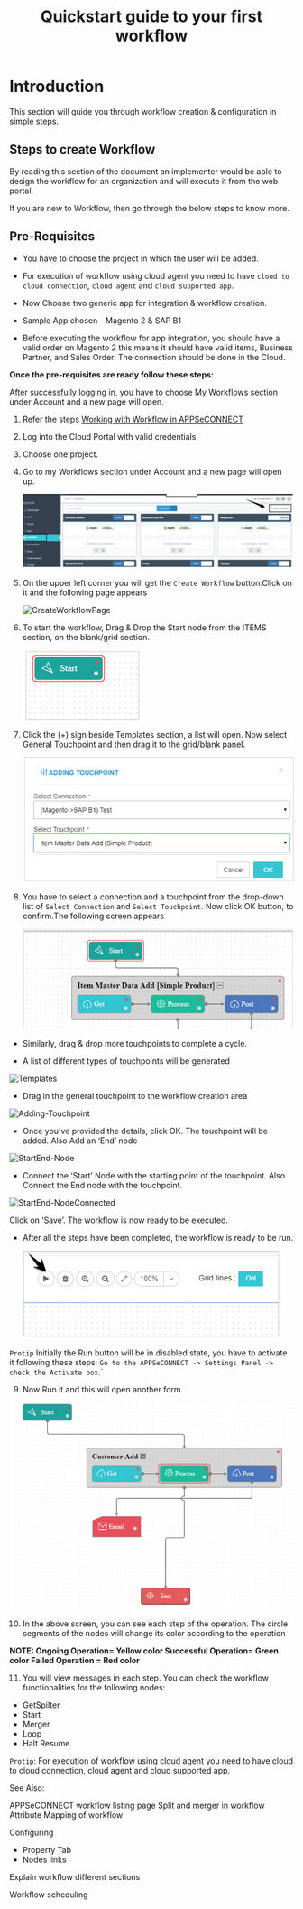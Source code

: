 ﻿---
title: "Quickstart guide to your first workflow"
toc: true
tag: developers
category: "Workflow"
menus: 
    workflow:
        icon: fa fa-link
        title: "Getting started with Workflow" 
        identifier: quickstartworkflow
---

# Introduction

This section will guide you through workflow creation & configuration in simple steps.

## Steps to create Workflow

By reading this section of the document an implementer would be able to design the workflow for an organization and will execute it from the web portal. 

If you are new to Workflow, then go through the below steps to know more.


## Pre-Requisites

* You have to choose the project in which the user will be added.

* For execution of workflow using cloud agent you need to have `cloud to cloud connection`, `cloud agent` and `cloud supported app`.

* Now Choose two generic app for integration & workflow creation.

* Sample App chosen - Magento 2 & SAP B1

* Before executing the workflow for app integration, you should have a valid order on Magento 2 this means it should have valid items, Business Partner, and Sales Order.
The connection should be done in the Cloud.

**Once the pre-requisites are ready follow these steps:**

After successfully logging in, you have to choose My Workflows section under Account and a new page will open.

1. Refer the  steps
[Working with Workflow in APPSeCONNECT]() 
2. Log into the Cloud Portal with valid credentials.

3. Choose one project.

4. Go to my Workflows section under Account and a new page will open up.

   ![WorkflowPage](/staticfiles/workflow-management/media/WorkflowPage.png)

5. On the upper left corner you will get the `Create Workflow` button.Click on it and the following page appears

   ![CreateWorkflowPage](/staticfiles/workflow-management/media/CreateWorkflowPage.png)

6. To start the workflow, Drag & Drop the Start node from the ITEMS section, on the blank/grid section.

    ![Start](/staticfiles/workflow-management/media/Start.png)

7. Click the (+) sign beside Templates section, a list will open. Now select General Touchpoint and then drag it to the grid/blank panel.

     ![AddTouchpoint](/staticfiles/workflow-management/media/AddTouchpoint.png)

8. You have to select a connection and a touchpoint from the drop-down list of `Select Connection` and `Select Touchpoint`. Now click OK button, to confirm.The following screen appears

   ![Masterdata-Add](/staticfiles/workflow-management/media/Masterdata-Add.png)

* Similarly, drag & drop more touchpoints to complete a cycle.

* A list of different types of touchpoints will be generated

![Templates](/staticfiles/workflow-management/media/Templates-Add.png)

* Drag in the general touchpoint to the workflow creation area

![Adding-Touchpoint](/staticfiles/workflow-management/media/Adding-Touchpoint-Add.png)

* Once you’ve provided the details, click OK. The touchpoint will be added. Also Add an ‘End’ node

![StartEnd-Node](/staticfiles/workflow-management/media/StartEnd-Node-Add.png)

* Connect the ‘Start’ Node with the starting point of the touchpoint. Also Connect the End node with the touchpoint.

![StartEnd-NodeConnected](/staticfiles/workflow-management/media/StartEnd-NodeConnected-Add.png)

Click on ‘Save’. The workflow is now ready to be executed.

* After all the steps have been completed, the workflow is ready to be run.

    ![Runbutton](/staticfiles/workflow-management/media/Runbutton.png)

`Protip` Initially the Run button will be in disabled state, you have to activate it following these steps:
`Go to the APPSeCONNECT -> Settings Panel -> check the Activate box`.`

9. Now Run it and this will open another form.

 ![Workflow-Executed](/staticfiles/workflow-management/media/Workflow-Executed.png)

10. In the above screen, you can see each step of the operation. 
The circle segments of the nodes will change its color according to the operation


**NOTE: Ongoing Operation= Yellow color
        Successful Operation= Green color
        Failed Operation  = Red color**

11. You will view messages in each step. You can check the workflow functionalities for the following nodes:

* GetSpilter
* Start
* Merger
* Loop
* Halt Resume

`Protip`: For execution of workflow using cloud agent you need to have cloud to cloud connection, cloud agent and cloud supported app.

See Also:

APPSeCONNECT workflow listing page
Split and merger in workflow     
Attribute Mapping of workflow



Configuring 

- Property Tab
- Nodes links

Explain workflow different sections

Workflow scheduling
